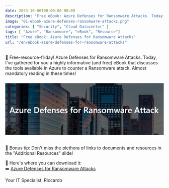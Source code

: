 ```yaml
---
date: 2023-10-06T08:00:00-00:00
description: "Free eBook: Azure Defenses for Ransomware Attacks. Today, I've gathered for you a highly informative (and free) eBook that discusses the tools available in Azure to counter a Ransomware attack. Almost mandatory reading in these times!"
image: "01-ebook-azure-defenses-ransomware-attacks.png"
categories: [ "Security", "Cloud Datacenter" ]
tags: [ "Azure", "Ransomware", "eBook", "Resource"]
title: "Free eBook: Azure Defenses for Ransomware Attacks"
url: "/en/ebook-azure-defenses-for-ransomware-attacks"
---
```

📢 Free-resource-friday! Azure Defenses for Ransomware Attacks. Today, I've gathered for you a highly informative (and free) eBook that discusses the tools available in Azure to counter a Ransomware attack. Almost mandatory reading in these times!

![Azure Defenses for Ransomware Attacks](01-ebook-azure-defenses-ransomware-attacks.png)

📌 Bonus tip: Don't miss the plethora of links to documents and resources in the "Additional Resources" slide!

📖 Here's where you can download it:  
➡️ [Azure Defenses for Ransomware Attacks](https://azure.microsoft.com/en-us/resources/azure-defenses-for-ransomware-attack/)


Your IT Specialist,
Riccardo